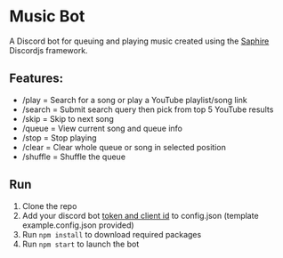 # Music Bot

A Discord bot for queuing and playing music created using the [Saphire](https://www.sapphirejs.dev/) Discordjs framework.

## Features:

- /play = Search for a song or play a YouTube playlist/song link
- /search = Submit search query then pick from top 5 YouTube results
- /skip = Skip to next song
- /queue = View current song and queue info
- /stop = Stop playing
- /clear = Clear whole queue or song in selected position
- /shuffle = Shuffle the queue

## Run

1. Clone the repo
2. Add your discord bot [token and client id](https://discordjs.guide/preparations/setting-up-a-bot-application.html) to config.json (template example.config.json provided)
3. Run `npm install` to download required packages
4. Run `npm start` to launch the bot
